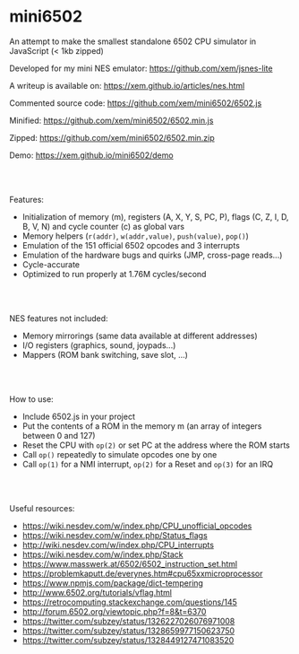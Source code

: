 mini6502
========

An attempt to make the smallest standalone 6502 CPU simulator in JavaScript (< 1kb zipped)

Developed for my mini NES emulator: https://github.com/xem/jsnes-lite

A writeup is available on: https://xem.github.io/articles/nes.html

Commented source code: https://github.com/xem/mini6502/6502.js

Minified: https://github.com/xem/mini6502/6502.min.js

Zipped: https://github.com/xem/mini6502/6502.min.zip

Demo: https://xem.github.io/mini6502/demo

<br>
<br>

Features:

- Initialization of memory (m), registers (A, X, Y, S, PC, P), flags (C, Z, I, D, B, V, N) and cycle counter (c) as global vars
- Memory helpers (`r(addr)`, `w(addr,value)`, `push(value)`, `pop()`)
- Emulation of the 151 official 6502 opcodes and 3 interrupts
- Emulation of the hardware bugs and quirks (JMP, cross-page reads...)
- Cycle-accurate
- Optimized to run properly at 1.76M cycles/second

<br>
<br>

NES features not included:

- Memory mirrorings (same data available at different addresses)
- I/O registers (graphics, sound, joypads...)
- Mappers (ROM bank switching, save slot, ...)

<br>
<br>

How to use:

- Include 6502.js in your project
- Put the contents of a ROM in the memory m (an array of integers between 0 and 127) 
- Reset the CPU with `op(2)` or set PC at the address where the ROM starts
- Call `op()` repeatedly to simulate opcodes one by one
- Call `op(1)` for a NMI interrupt, `op(2)` for a Reset and `op(3)` for an IRQ

<br>
<br>

Useful resources:
- https://wiki.nesdev.com/w/index.php/CPU_unofficial_opcodes
- https://wiki.nesdev.com/w/index.php/Status_flags
- http://wiki.nesdev.com/w/index.php/CPU_interrupts
- https://wiki.nesdev.com/w/index.php/Stack
- https://www.masswerk.at/6502/6502_instruction_set.html
- https://problemkaputt.de/everynes.htm#cpu65xxmicroprocessor
- https://www.npmjs.com/package/dict-tempering
- http://www.6502.org/tutorials/vflag.html
- https://retrocomputing.stackexchange.com/questions/145
- http://forum.6502.org/viewtopic.php?f=8&t=6370
- https://twitter.com/subzey/status/1326227026076971008
- https://twitter.com/subzey/status/1328659977150623750
- https://twitter.com/subzey/status/1328449127471083520
